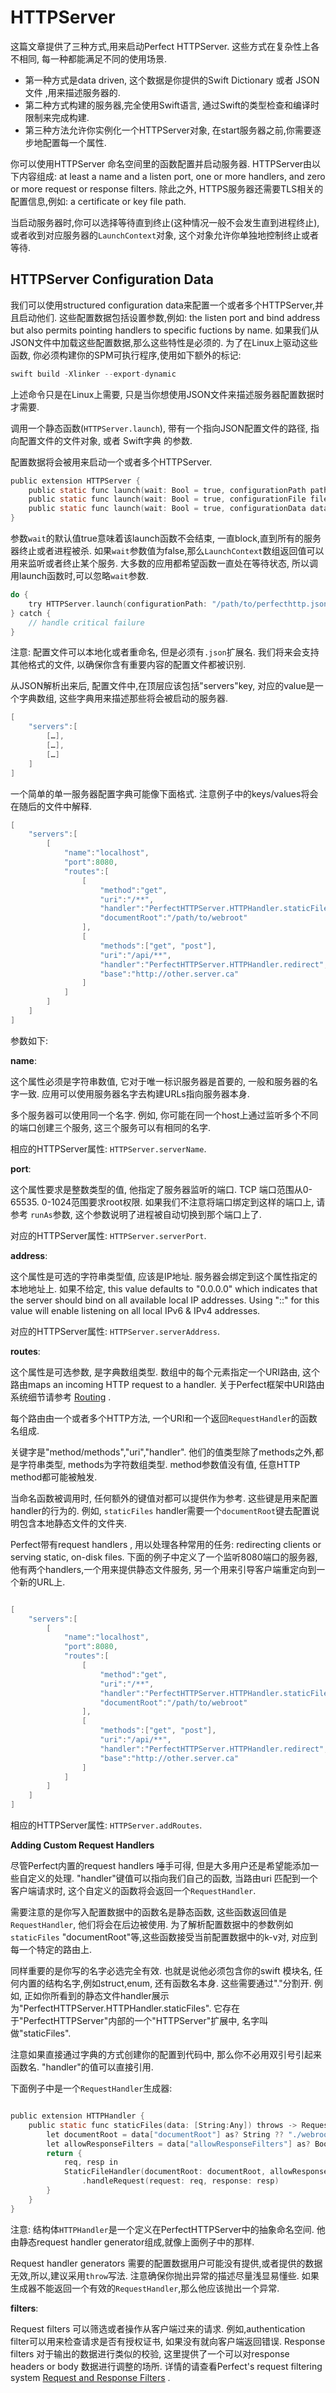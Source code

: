 # HTTPServer

这篇文章提供了三种方式,用来启动Perfect HTTPServer. 这些方式在复杂性上各不相同, 每一种都能满足不同的使用场景.



- 第一种方式是data driven, 这个数据是你提供的Swift Dictionary 或者 JSON文件 ,用来描述服务器的.    
- 第二种方式构建的服务器,完全使用Swift语言, 通过Swift的类型检查和编译时限制来完成构建. 
- 第三种方法允许你实例化一个HTTPServer对象, 在start服务器之前,你需要逐步地配置每一个属性.

你可以使用HTTPServer 命名空间里的函数配置并启动服务器. HTTPServer由以下内容组成: at least a name and a listen port, one or more handlers, and zero or more request or response filters.  除此之外, HTTPS服务器还需要TLS相关的配置信息,例如: a certificate or key file path.



当启动服务器时,你可以选择等待直到终止(这种情况一般不会发生直到进程终止),或者收到对应服务器的`LaunchContext`对象, 这个对象允许你单独地控制终止或者等待.



## HTTPServer Configuration Data

我们可以使用structured configuration data来配置一个或者多个HTTPServer,并且启动他们.  这些配置数据包括设置参数,例如: the listen port and bind address but also permits pointing handlers to specific fuctions by name.  如果我们从JSON文件中加载这些配置数据,那么这些特性是必须的. 为了在Linux上驱动这些函数, 你必须构建你的SPM可执行程序,使用如下额外的标记:

```objective-c
swift build -Xlinker --export-dynamic
```



上述命令只是在Linux上需要, 只是当你想使用JSON文件来描述服务器配置数据时才需要.



调用一个静态函数(`HTTPServer.launch`), 带有一个指向JSON配置文件的路径, 指向配置文件的文件对象, 或者 Swift字典 的参数.



配置数据将会被用来启动一个或者多个HTTPServer.

```objective-c
public extension HTTPServer {
    public static func launch(wait: Bool = true, configurationPath path: String) throws -> [LaunchContext]
    public static func launch(wait: Bool = true, configurationFile file: File) throws -> [LaunchContext]
    public static func launch(wait: Bool = true, configurationData data: [String:Any]) throws -> [LaunchContext]
}
```



参数`wait`的默认值true意味着该launch函数不会结束, 一直block,直到所有的服务器终止或者进程被杀.  如果`wait`参数值为false,那么`LaunchContext`数组返回值可以用来监听或者终止某个服务.  大多数的应用都希望函数一直处在等待状态, 所以调用launch函数时,可以忽略`wait`参数.



```objective-c
do {
    try HTTPServer.launch(configurationPath: "/path/to/perfecthttp.json")
} catch {
    // handle critical failure
}
```

注意: 配置文件可以本地化或者重命名, 但是必须有`.json`扩展名. 我们将来会支持其他格式的文件, 以确保你含有重要内容的配置文件都被识别.

从JSON解析出来后, 配置文件中,在顶层应该包括"servers"key, 对应的value是一个字典数组, 这些字典用来描述那些将会被启动的服务器.

```objective-c
[
    "servers":[
        […],
        […],
        […]
    ]
]
```



一个简单的单一服务器配置字典可能像下面格式.  注意例子中的keys/values将会在随后的文件中解释.

```objective-c
[
    "servers":[
        [
            "name":"localhost",
            "port":8080,
            "routes":[
                [
                    "method":"get",
                    "uri":"/**",
                    "handler":"PerfectHTTPServer.HTTPHandler.staticFiles",
                    "documentRoot":"/path/to/webroot"
                ],
                [
                    "methods":["get", "post"],
                    "uri":"/api/**",
                    "handler":"PerfectHTTPServer.HTTPHandler.redirect",
                    "base":"http://other.server.ca"
                ]
            ]
        ]
    ]
]
```



参数如下:



**name**:

这个属性必须是字符串数值, 它对于唯一标识服务器是首要的, 一般和服务器的名字一致. 应用可以使用服务器名字去构建URLs指向服务器本身.



多个服务器可以使用同一个名字. 例如, 你可能在同一个host上通过监听多个不同的端口创建三个服务, 这三个服务可以有相同的名字.

相应的HTTPServer属性: `HTTPServer.serverName`.

**port**:

这个属性要求是整数类型的值,  他指定了服务器监听的端口. TCP 端口范围从0-65535. 0-1024范围要求root权限. 如果我们不注意将端口绑定到这样的端口上, 请参考 `runAs`参数, 这个参数说明了进程被自动切换到那个端口上了.

对应的HTTPServer属性: `HTTPServer.serverPort`.



**address**:

这个属性是可选的字符串类型值,  应该是IP地址.  服务器会绑定到这个属性指定的本地地址上. 如果不给定, this value defaults to "0.0.0.0" which indicates that the server should bind on all available local IP addresses.   Using "::" for this value will enable listening on all local IPv6 & IPv4 addresses.

对应的HTTPServer属性: `HTTPServer.serverAddress`.



**routes**:

这个属性是可选参数, 是字典数组类型. 数组中的每个元素指定一个URI路由, 这个路由maps an incoming HTTP request to a handler. 关于Perfect框架中URI路由系统细节请参考 [Routing](https://www.perfect.org/docs/routing.html) .



每个路由由一个或者多个HTTP方法, 一个URI和一个返回`RequestHandler`的函数名组成.



关键字是"method/methods","uri","handler".  他们的值类型除了methods之外,都是字符串类型, methods为字符数组类型. method参数值没有值, 任意HTTP method都可能被触发.

当命名函数被调用时, 任何额外的键值对都可以提供作为参考. 这些键是用来配置handler的行为的. 例如, `staticFiles` handler需要一个`documentRoot`键去配置说明包含本地静态文件的文件夹.

Perfect带有request handlers , 用以处理各种常用的任务: redirecting clients or serving static, on-disk files.   下面的例子中定义了一个监听8080端口的服务器, 他有两个handlers,一个用来提供静态文件服务, 另一个用来引导客户端重定向到一个新的URL上.



```objective-c

[
    "servers":[
        [
            "name":"localhost",
            "port":8080,
            "routes":[
                [
                    "method":"get",
                    "uri":"/**",
                    "handler":"PerfectHTTPServer.HTTPHandler.staticFiles",
                    "documentRoot":"/path/to/webroot"
                ],
                [
                    "methods":["get", "post"],
                    "uri":"/api/**",
                    "handler":"PerfectHTTPServer.HTTPHandler.redirect",
                    "base":"http://other.server.ca"
                ]
            ]
        ]
    ]
]
```



相应的HTTPServer属性: `HTTPServer.addRoutes`.



**Adding Custom Request Handlers**

尽管Perfect内置的request handlers 唾手可得, 但是大多用户还是希望能添加一些自定义的处理. "handler"键值可以指向我们自己的函数, 当路由uri 匹配到一个客户端请求时, 这个自定义的函数将会返回一个`RequestHandler`.



需要注意的是你写入配置数据中的函数名是静态函数, 这些函数返回值是`RequestHandler`, 他们将会在后边被使用.  为了解析配置数据中的参数例如`staticFiles` "documentRoot"等,这些函数接受当前配置数据中的k-v对, 对应到每一个特定的路由上.

同样重要的是你写的名字必选完全有效. 也就是说他必须包含你的swift 模块名, 任何内置的结构名字,例如struct,enum, 还有函数名本身. 这些需要通过"."分割开. 例如, 正如你所看到的静态文件handler展示为"PerfectHTTPServer.HTTPHandler.staticFiles". 它存在于"PerfectHTTPServer"内部的一个"HTTPServer"扩展中, 名字叫做"staticFiles".



注意如果直接通过字典的方式创建你的配置到代码中, 那么你不必用双引号引起来函数名. "handler"的值可以直接引用.



下面例子中是一个`RequestHandler`生成器:

```objective-c

public extension HTTPHandler {
    public static func staticFiles(data: [String:Any]) throws -> RequestHandler {
        let documentRoot = data["documentRoot"] as? String ?? "./webroot"
        let allowResponseFilters = data["allowResponseFilters"] as? Bool ?? false
        return {
            req, resp in
            StaticFileHandler(documentRoot: documentRoot, allowResponseFilters: allowResponseFilters)
                .handleRequest(request: req, response: resp)
        }
    }
}
```



注意: 结构体`HTTPHandler`是一个定义在PerfectHTTPServer中的抽象命名空间. 他由静态request handler generator组成,就像上面例子中的那样.

Request handler generators 需要的配置数据用户可能没有提供,或者提供的数据无效,所以,建议采用`throw`写法. 注意确保你抛出异常的描述尽量浅显易懂些. 如果生成器不能返回一个有效的`RequestHandler`,那么他应该抛出一个异常.



**filters**:

Request filters 可以筛选或者操作从客户端过来的请求. 例如,authentication filter可以用来检查请求是否有授权证书, 如果没有就向客户端返回错误.  Response filters 对于输出的数据进行类似的校验, 这里提供了一个可以对response headers or body 数据进行调整的场所.  详情的请查看Perfect's request filtering system [Request and Response Filters](http://www.perfect.org/docs/filters.html) .





